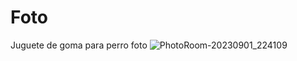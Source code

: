 # Foto
Juguete de goma para perro foto 
![PhotoRoom-20230901_224109](https://github.com/Felipehub97/Foto/assets/143861133/5d0bf54c-6d95-4237-af1a-d7156574339c)

